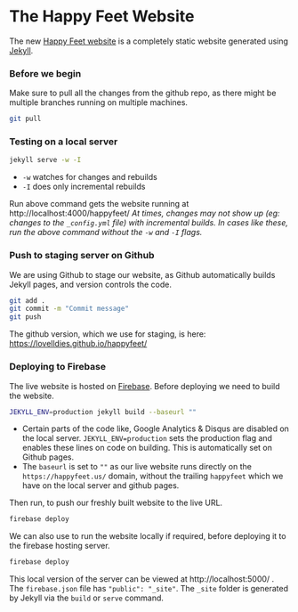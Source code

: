 # The Happy Feet Website
The new [Happy Feet website](https://happyfeet.us) is a completely static website generated using [Jekyll](https://jekyllrb.com/).

### Before we begin
Make sure to pull all the changes from the github repo, as there might be multiple branches running on multiple machines.
```sh
git pull
```

### Testing on a local server
```sh
jekyll serve -w -I
```
- `-w` watches for changes and rebuilds
- `-I` does only incremental rebuilds

Run above command gets the website running at http://localhost:4000/happyfeet/
*At times, changes may not show up (eg: changes to the `_config.yml` file) with incremental builds. In cases like these, run the above command without the `-w` and `-I` flags.*

### Push to staging server on Github
We are using Github to stage our website, as Github automatically builds Jekyll pages, and version controls the code.
```sh
git add .
git commit -m "Commit message"
git push
```
The github version, which we use for staging, is here: https://lovelldies.github.io/happyfeet/

### Deploying to Firebase
The live website is hosted on [Firebase](https://firebase.google.com/). Before deploying we need to build the website.
```sh
JEKYLL_ENV=production jekyll build --baseurl ""
```
- Certain parts of the code like, Google Analytics & Disqus are disabled on the local server. `JEKYLL_ENV=production` sets the production flag and enables these lines on code on building. This is automatically set on Github pages.
- The `baseurl` is set to `""` as our live website runs directly on the `https://happyfeet.us/` domain, without the trailing `happyfeet` which we have on the local server and github pages.

Then run, to push our freshly built website to the live URL.
```sh
firebase deploy
```
We can also use to run the website locally if required, before deploying it to the firebase hosting server.
```sh
firebase deploy
```
This local version of the server can be viewed at http://localhost:5000/ . The `firebase.json` file has `"public": "_site"`. The `_site` folder is generated by Jekyll via the `build` or `serve` command.
